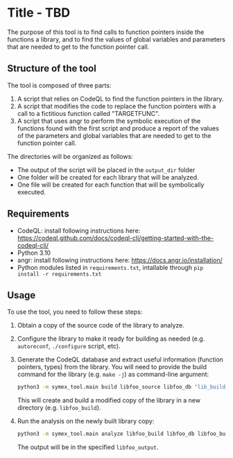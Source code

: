 # Title - TBD

The purpose of this tool is to find calls to function pointers inside the
functions a library, and to find the values of global variables and parameters
that are needed to get to the function pointer call.

## Structure of the tool

The tool is composed of three parts:

1. A script that relies on CodeQL to find the function pointers in the library.
2. A script that modifies the code to replace the function pointers with a call
   to a fictitious function called "TARGETFUNC".
3. A script that uses angr to perform the symbolic execution of the functions
   found with the first script and produce a report of the values of the
   parameters and global variables that are needed to get to the function
   pointer call.

The directories will be organized as follows:

* The output of the script will be placed in the `output_dir` folder
* One folder will be created for each library that will be analyzed.
* One file will be created for each function that will be symbolically executed.

## Requirements

* CodeQL: install following instructions here: https://codeql.github.com/docs/codeql-cli/getting-started-with-the-codeql-cli/
* Python 3.10
* angr: install following instructions here: https://docs.angr.io/installation/
* Python modules listed in `requirements.txt`, intallable through
  `pip install -r requirements.txt`

## Usage

To use the tool, you need to follow these steps:

1. Obtain a copy of the source code of the library to analyze.

2. Configure the library to make it ready for building as needed
   (e.g. `autoreconf`, `./configure` script, etc).

3. Generate the CodeQL database and extract useful information (function
   pointers, types) from the library. You will need to provide the build command
   for the library (e.g. `make -j`) as command-line argument:

    ```bash
    python3 -m symex_tool.main build libfoo_source libfoo_db "lib_build_command"
    ```

    This will create and build a modified copy of the library in a new directory
    (e.g. `libfoo_build`).

4. Run the analysis on the newly built library copy:

    ```bash
    python3 -m symex_tool.main analyze libfoo_build libfoo_db libfoo_build/path/to/libname.so libfoo_output
    ```

    The output will be in the specified `libfoo_output`.
